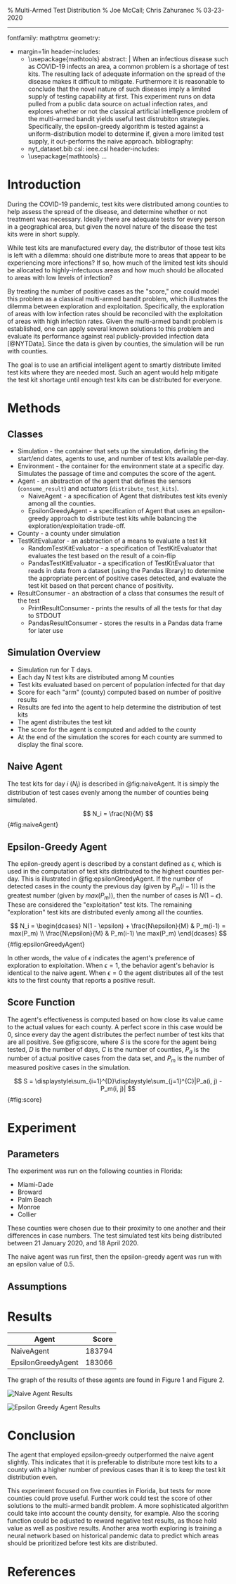 % Multi-Armed Test Distribution
% Joe McCall; Chris Zahuranec
% 03-23-2020

---
fontfamily: mathptmx 
geometry:
- margin=1in
header-includes:
  - \usepackage{mathtools}
abstract: |
    When an infectious disease such as COVID-19 infects an area, a common problem is a shortage of test kits. The resulting lack of adequate information on the spread of the disease makes
    it difficult to mitigate. Furthermore it is reasonable to conclude that the novel nature of such diseases imply a limited supply of testing capability at first. This experiment runs on
    data pulled from a public data source on actual infection rates, and explores whether or not the classical artificial intelligence problem of the multi-armed bandit yields useful 
    test distrubiton strategies. Specifically, the epsilon-greedy algorithm is tested against a uniform-distribution model to determine if, given a more limited test supply, it out-performs
    the naive approach.
bibliography: 
   - nyt_dataset.bib
csl: ieee.csl
header-includes:
  - \usepackage{mathtools}
...

<!--
The report is a PDF-converted document that must contain the following information:

* A description of the data structures used in the code.
* Data source
* Methods - Epsilon-Greedy
* Methods - Scoring

The descriptions should be concise. The report itself should be no longer than 2-3 pages.
--> 

# Introduction

During the COVID-19 pandemic, test kits were distributed among counties to help assess the spread of the disease, and determine whether or not treatment was necessary. Ideally there are 
adequate tests for every person in a geographical area, but given the novel nature of the disease the test kits were in short supply.

While test kits are manufactured every day, the distributor of those test kits is left with a dilemma: should one distribute more to areas that appear to be experiencing more infections? If so, how much of the limited test kits should be allocated to highly-infectuous areas and how much should be allocated to areas with low levels of infection?

By treating the number of positive cases as the "score," one could model this problem as a classical multi-armed bandit problem, which illustrates the dilemma between exploration and exploitation. Specifically, the exploration of areas with low infection rates should be reconciled with the exploitation of areas with high infection rates. Given the multi-armed bandit problem is established, one can apply several known solutions to this problem and evaluate its performance against real publicly-provided infection data [@NYTData]. Since the data is given by counties, the simulation will be run with counties.

The goal is to use an artificial intelligent agent to smartly distribute limited test kits where they are needed most. Such an agent would help mitigate the test kit shortage until enough test kits can be distributed for everyone.

# Methods

## Classes

* Simulation - the container that sets up the simulation, defining the start/end dates, agents to use, and number of test kits available per-day.
* Environment - the container for the environment state at a specific day. Simulates the passage of time and computes the score of the agent.
* Agent - an abstraction of the agent that defines the sensors (`consume_result`) and actuators (`distribute_test_kits`).
  * NaiveAgent - a specification of Agent that distributes test kits evenly among all the counties.
  * EpsilonGreedyAgent - a specification of Agent that uses an epsilon-greedy approach to distribute test kits while balancing the exploration/exploitation trade-off.
* County - a county under simulation
* TestKitEvaluator - an asbtraction of a means to evaluate a test kit
  * RandomTestKitEvaluator - a specification of TestKitEvaluator that evaluates the test based on the result of a coin-flip
  * PandasTestKitEvaluator - a specification of TestKitEvaluator that reads in data from a dataset (using the Pandas library) to determine the appropriate percent of positive cases detected, and  evaluate the test kit based on that percent chance of positivity.
* ResultConsumer - an abstraction of a class that consumes the result of the test
  * PrintResultConsumer - prints the results of all the tests for that day to STDOUT
  * PandasResultConsumer - stores the results in a Pandas data frame for later use

## Simulation Overview


* Simulation run for T days.
* Each day N test kits are distributed among M counties
* Test kits evaluated based on percent of population infected for that day
* Score for each "arm" (county) computed based on number of positive results
* Results are fed into the agent to help determine the distribution of test kits
* The agent distributes the test kit
* The score for the agent is computed and added to the county
* At the end of the simulation the scores for each county are summed to display the final score.

## Naive Agent

The test kits for day $i$ ($N_i$) is described in @fig:naiveAgent. It is simply the distribution of test cases evenly among the number of counties being simulated.

$$
N_i = \frac{N}{M}
$${#fig:naiveAgent}

## Epsilon-Greedy Agent

The epilon-greedy agent is described by a constant defined as $\epsilon$, which is used in the computation of test kits distributed to the highest counties per-day. This is illustrated in @fig:epsilonGreedyAgent. If the number of detected cases in the county the previous day (given by $P_m(i-1)$) is the greatest number (given by $max(P_m)$), then the number of cases is $N(1 - \epsilon)$. These are considered the "exploitation" test kits. The remaining "exploration" test kits are distributed evenly among all the counties.

$$
N_i =
\begin{dcases}
N(1 - \epsilon) + \frac{N\epsilon}{M} & P_m(i-1) = max(P_m) \\
\frac{N\epsilon}{M} & P_m(i-1) \ne max(P_m) 
\end{dcases}
$${#fig:epsilonGreedyAgent}

In other words, the value of $\epsilon$ indicates the agent's preference of exploration to exploitation. When $\epsilon = 1$, the behavior agent's behavior is identical to the naive agent. When $\epsilon = 0$ the agent distributes all of the test kits to the first county that reports a positive result.

## Score Function

The agent's effectiveness is computed based on how close its value came to the actual values for each county. A perfect score in this case would be 0, since every day the agent distributes the perfect number of test kits that are all positive. See @fig:score, where $S$ is the score for the agent being tested, $D$ is the number of days, $C$ is the number of counties, $P_a$ is the number of actual positive cases from the data set, and $P_m$ is the number of measured positive cases in the simulation.

$$
S = \displaystyle\sum_{i=1}^{D}\displaystyle\sum_{j=1}^{C}|P_a(i, j) - P_m(i, j)|
$${#fig:score}


# Experiment

## Parameters

The experiment was run on the following counties in Florida:

* Miami-Dade
* Broward
* Palm Beach
* Monroe
* Collier

These counties were chosen due to their proximity to one another and their differences in case numbers. The test simulated test kits being distributed between 21 January 2020, and 18 April 2020.

The naive agent was run first, then the epsilon-greedy agent was run with an epsilon value of 0.5.

## Assumptions

# Results

| Agent | Score |
|---|---:|
| NaiveAgent | 183794 |
| EpsilonGreedyAgent | 183066 |

The graph of the results of these agents are found in Figure 1 and Figure 2.

![Naive Agent Results](naive_agent.png)

![Epsilon Greedy Agent Results](epsilon_greedy_agent.png)


# Conclusion

The agent that employed epsilon-greedy outperformed the naive agent slightly. This indicates that it is preferable to distribute more test kits to a county with a higher number of previous cases than it is to keep the test kit distribution even.

<!-- TODO our scoring function could use work. If epsilon is 0 we maximize our score, which is incorrect. We need to ensure that the agent is penalized more for neglected counties -->

This experiment focused on five counties in Florida, but tests for more counties could prove useful. Further work could test the score of other solutions to the multi-armed bandit problem. A more sophisticated algorithm could take into account the county density, for example. Also the scoring function could be adjusted to reward negative test results, as those hold value as well as positive results. Another area worth exploring is training a neural network based on historical pandemic data to predict which areas should be prioritized before test kits are distributed.

# References
